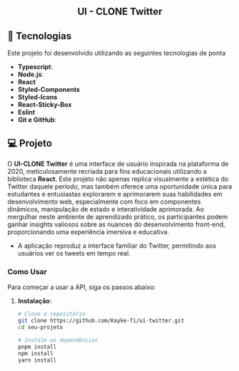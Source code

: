 <h2 align="center">UI - CLONE Twitter</h2>

## 🚀 Tecnologias

Este projeto foi desenvolvido utilizando as seguintes tecnologias de ponta

- **Typescript**: 
- **Node.js**: 
- **React**
- **Styled-Components**
- **Styled-Icons**
- **React-Sticky-Box**
- **Eslint**
- **Git e GitHub**:

## 💻 Projeto

O **UI-CLONE Twitter** é uma interface de usuário inspirada na plataforma de 2020, meticulosamente recriada para fins educacionais utilizando a biblioteca **React**. Este projeto não apenas replica visualmente a estética do Twitter daquele período, mas também oferece uma oportunidade única para estudantes e entusiastas explorarem e aprimorarem suas habilidades em desenvolvimento web, especialmente com foco em componentes dinâmicos, manipulação de estado e interatividade aprimorada. Ao mergulhar neste ambiente de aprendizado prático, os participantes podem ganhar insights valiosos sobre as nuances do desenvolvimento front-end, proporcionando uma experiência imersiva e educativa. 

- A aplicação reproduz a interface familiar do Twitter, permitindo aos usuários ver os tweets em tempo real.

### Como Usar

Para começar a usar a API, siga os passos abaixo:

1. **Instalação**:

   ```bash
   # Clone o repositório
   git clone https://github.com/Kayke-Ti/ui-twitter.git
   cd seu-projeto

   # Instale as dependências
   pnpm install
   npm install
   yarn install